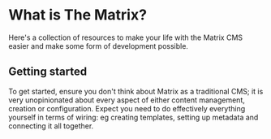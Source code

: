 # What is The Matrix?

Here's a collection of resources to make your life with the Matrix CMS easier
and make some form of development possible.

## Getting started

To get started, ensure you don't think about Matrix as
a traditional CMS; it is very unopinionated about every aspect of either
content management, creation or configuration.  Expect you need to do
effectively everything yourself in terms of wiring: eg creating templates,
setting up metadata and connecting it all together.

